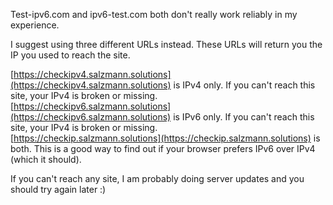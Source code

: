 Test-ipv6.com and ipv6-test.com both don't really work reliably in my experience.  

I suggest using three different URLs instead. 
These URLs will return you the IP you used to reach the site. 

[https://checkipv4.salzmann.solutions](https://checkipv4.salzmann.solutions) is IPv4 only. If you can't reach this site, your IPv4 is broken or missing.  
[https://checkipv6.salzmann.solutions](https://checkipv6.salzmann.solutions) is IPv6 only. If you can't reach this site, your IPv4 is broken or missing.  
[https://checkip.salzmann.solutions](https://checkip.salzmann.solutions) is both. This is a good way to find out if your browser prefers IPv6 over IPv4 (which it should).  

If you can't reach any site, I am probably doing server updates and you should try again later :)
